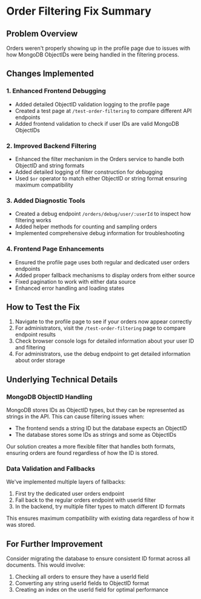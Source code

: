 # Order Filtering Fix Summary

## Problem Overview

Orders weren't properly showing up in the profile page due to issues with how MongoDB ObjectIDs were being handled in the filtering process.

## Changes Implemented

### 1. Enhanced Frontend Debugging

- Added detailed ObjectID validation logging to the profile page
- Created a test page at `/test-order-filtering` to compare different API endpoints
- Added frontend validation to check if user IDs are valid MongoDB ObjectIDs

### 2. Improved Backend Filtering

- Enhanced the filter mechanism in the Orders service to handle both ObjectID and string formats
- Added detailed logging of filter construction for debugging
- Used `$or` operator to match either ObjectID or string format ensuring maximum compatibility

### 3. Added Diagnostic Tools

- Created a debug endpoint `/orders/debug/user/:userId` to inspect how filtering works
- Added helper methods for counting and sampling orders
- Implemented comprehensive debug information for troubleshooting

### 4. Frontend Page Enhancements

- Ensured the profile page uses both regular and dedicated user orders endpoints
- Added proper fallback mechanisms to display orders from either source
- Fixed pagination to work with either data source
- Enhanced error handling and loading states

## How to Test the Fix

1. Navigate to the profile page to see if your orders now appear correctly
2. For administrators, visit the `/test-order-filtering` page to compare endpoint results
3. Check browser console logs for detailed information about your user ID and filtering
4. For administrators, use the debug endpoint to get detailed information about order storage

## Underlying Technical Details

### MongoDB ObjectID Handling

MongoDB stores IDs as ObjectID types, but they can be represented as strings in the API. This can cause filtering issues when:

- The frontend sends a string ID but the database expects an ObjectID
- The database stores some IDs as strings and some as ObjectIDs

Our solution creates a more flexible filter that handles both formats, ensuring orders are found regardless of how the ID is stored.

### Data Validation and Fallbacks

We've implemented multiple layers of fallbacks:

1. First try the dedicated user orders endpoint
2. Fall back to the regular orders endpoint with userId filter
3. In the backend, try multiple filter types to match different ID formats

This ensures maximum compatibility with existing data regardless of how it was stored.

## For Further Improvement

Consider migrating the database to ensure consistent ID format across all documents. This would involve:

1. Checking all orders to ensure they have a userId field
2. Converting any string userId fields to ObjectID format
3. Creating an index on the userId field for optimal performance
